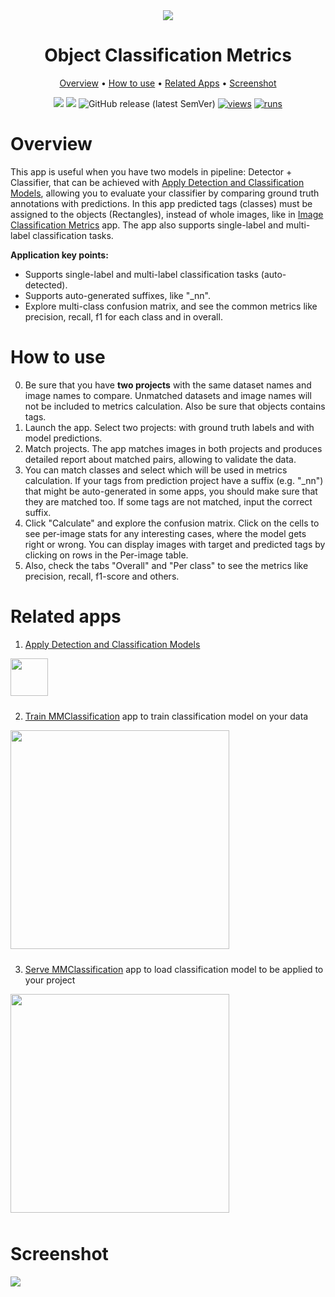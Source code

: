<div align="center" markdown>

<img src="https://github.com/supervisely-ecosystem/object-classification-metrics/assets/115161827/34144620-b6b5-46b9-a208-c0965d41dde8" />


# Object Classification Metrics

<p align="center">
  <a href="#Overview">Overview</a> •
  <a href="#How-to-Use">How to use</a> •
  <a href="#Related-Apps">Related Apps</a> •
  <a href="#Screenshot">Screenshot</a>
</p>

[![](https://img.shields.io/badge/supervisely-ecosystem-brightgreen)](https://ecosystem.supervise.ly/apps/supervisely-ecosystem/)
[![](https://img.shields.io/badge/slack-chat-green.svg?logo=slack)](https://supervise.ly/slack)
![GitHub release (latest SemVer)](https://img.shields.io/github/v/release/supervisely-ecosystem/object-classification-metrics)
[![views](https://app.supervise.ly/img/badges/views/supervisely-ecosystem/object-classification-metrics.png)](https://supervise.ly)
[![runs](https://app.supervise.ly/img/badges/runs/supervisely-ecosystem/object-classification-metrics.png)](https://supervise.ly)

</div>

# Overview
This app is useful when you have two models in pipeline: Detector + Classifier, that can be achieved with [Apply Detection and Classification Models](https://ecosystem.supervisely.com/apps/apply-det-and-cls-models-to-project), allowing you to evaluate your classifier by comparing ground truth annotations with predictions. In this app predicted tags (classes) must be assigned to the objects (Rectangles), instead of whole images, like in [Image Classification Metrics](https://ecosystem.supervisely.com/apps/classification-metrics) app. The app also supports single-label and multi-label classification tasks.

**Application key points:**

- Supports single-label and multi-label classification tasks (auto-detected).
- Supports auto-generated suffixes, like "_nn".
- Explore multi-class confusion matrix, and see the common metrics like precision, recall, f1 for each class and in overall.

# How to use
0. Be sure that you have **two projects** with the same dataset names and image names to compare. Unmatched datasets and image names will not be included to metrics calculation. Also be sure that objects contains tags.
1. Launch the app. Select two projects: with ground truth labels and with model predictions.
2. Match projects. The app matches images in both projects and produces detailed report about matched pairs, allowing to validate the data.
3. You can match classes and select which will be used in metrics calculation. If your tags from prediction project have a suffix (e.g. "_nn") that might be auto-generated in some apps, you should make sure that they are matched too. If some tags are not matched, input the correct suffix.
4. Click "Calculate" and explore the confusion matrix. Click on the cells to see per-image stats for any interesting cases, where the model gets right or wrong. You can display images with target and predicted tags by clicking on rows in the Per-image table.
5. Also, check the tabs "Overall" and "Per class" to see the metrics like precision, recall, f1-score and others.


# Related apps

1. [Apply Detection and Classification Models](https://ecosystem.supervisely.com/apps/apply-det-and-cls-models-to-project)
<img data-key="sly-module-link" data-module-slug="supervisely-ecosystem/apply-det-and-cls-models-to-project" src="https://github.com/supervisely-ecosystem/object-classification-metrics/assets/115161827/daf007e1-3814-4fea-8e12-ce931b956e04"  height="60px" style='padding-bottom: 10px'/>

2. [Train MMClassification](https://ecosystem.supervise.ly/apps/supervisely-ecosystem/mmclassification/supervisely/train) app to train classification model on your data 
<img data-key="sly-module-link" data-module-slug="supervisely-ecosystem/mmclassification/supervisely/train" src="https://i.imgur.com/mXG6njU.png" width="350px" style='padding-bottom: 10px'/>

3. [Serve MMClassification](https://ecosystem.supervise.ly/apps/supervisely-ecosystem/mmclassification/supervisely/serve) app to load classification model to be applied to your project
<img data-key="sly-module-link" data-module-slug="supervisely-ecosystem/mmclassification/supervisely/serve" src="https://i.imgur.com/CU8XHdQ.png" width="350px" style='padding-bottom: 10px'/>

# Screenshot

<img src="https://github.com/supervisely-ecosystem/object-classification-metrics/assets/31512713/784e9423-af51-4565-8b8d-bbc21cfeb57a" />
